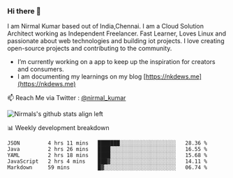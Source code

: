 ### Hi there 👋

 I am Nirmal Kumar based out of India,Chennai. I am a Cloud Solution Architect working as Independent Freelancer. Fast Learner, Loves Linux and passionate about web technologies and building iot projects. I love creating open-source projects and contributing to the community.

- I’m currently working on a app to keep up the inspiration for creators and consumers.
- I am documenting my learnings on my blog [https://nkdews.me](https://nkdews.me)

📫 Reach Me via  Twitter : [@nirmal_kumar](https://twitter.com/nirmal_kumar)

![Nirmals's github stats align left](https://github-readme-stats.vercel.app/api?username=nk-gears&show_icons=true)


📊 Weekly development breakdown

<!--START_SECTION:waka-->
```text
JSON         4 hrs 11 mins   ███████░░░░░░░░░░░░░░░░░░   28.36 % 
Java         2 hrs 26 mins   ████░░░░░░░░░░░░░░░░░░░░░   16.55 % 
YAML         2 hrs 18 mins   ████░░░░░░░░░░░░░░░░░░░░░   15.68 % 
JavaScript   2 hrs 4 mins    ███▓░░░░░░░░░░░░░░░░░░░░░   14.11 % 
Markdown     59 mins         █▓░░░░░░░░░░░░░░░░░░░░░░░   06.74 % 
```
<!--END_SECTION:waka-->



